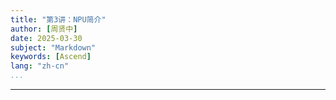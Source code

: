 ```yaml
---
title: "第3讲：NPU简介"
author: [周贤中]
date: 2025-03-30
subject: "Markdown"
keywords: [Ascend]
lang: "zh-cn"
...
```


---
